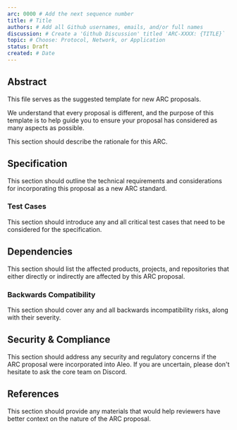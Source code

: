 ```yaml
---
arc: 0000 # Add the next sequence number
title: # Title
authors: # Add all Github usernames, emails, and/or full names
discussion: # Create a 'Github Discussion' titled 'ARC-XXXX: {TITLE}`
topic: # Choose: Protocol, Network, or Application
status: Draft
created: # Date
---
```


## Abstract

This file serves as the suggested template for new ARC proposals.

We understand that every proposal is different, and the purpose of this template is to help guide you
to ensure your proposal has considered as many aspects as possible.

This section should describe the rationale for this ARC.

<!-- What problem does this proposal address? -->

<!-- If someone only reads this far, what do you want them to know? -->


## Specification

This section should outline the technical requirements and considerations for incorporating this proposal as
a new ARC standard.

<!-- Define key terminology here. -->

<!-- Describe the architecture. -->

<!-- Include process diagrams. -->

### Test Cases

This section should introduce any and all critical test cases that need to be considered for the specification.

<!-- Provide any test vectors that should be included in unit and/or integration tests. -->

<!-- Are there edge cases to be aware of? -->

<!-- Include test code snippets, if possible. ->


## Reference Implementations

This section should contain links to reference implementations that the community can review to evaluate the
quality, complexity, and completeness of the new ARC standard.

<!-- Link to any relevant Github issues. -->

<!-- Link to any related Github branches and/or pull requests. -->


## Dependencies

This section should list the affected products, projects, and repositories that either directly or indirectly
are affected by this ARC proposal.

<!-- Will this affect the Aleo PM, Aleo Explorer, or Aleo Studio? -->

<!-- Will this affect Aleo, Leo, snarkOS, snarkVM, or any other repositories? -->

### Backwards Compatibility

This section should cover any and all backwards incompatibility risks, along with their severity.

<!-- List all backwards incompatibilities and their severity. -->

<!-- How will the backwards incompatibilities be resolved? -->


## Security & Compliance

This section should address any security and regulatory concerns if the ARC proposal were incorporated into Aleo.
If you are uncertain, please don't hesitate to ask the core team on Discord.

<!-- Outline any potential security concerns. -->

<!-- Does this proposal introduce regulatory risk? -->


## References

This section should provide any materials that would help reviewers have better context on the nature of the ARC proposal.

<!-- List any links that would be helpful for context. -->

